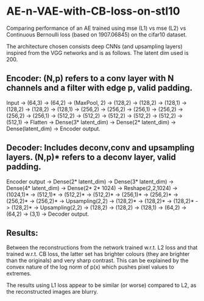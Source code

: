 # AE-n-VAE-with-CB-loss-on-stl10
Comparing performance of an AE trained using mse (L1) vs mse (L2) vs Continuous Bernoulli loss (based on 1907.06845) on the cifar10 dataset. 

The architecture chosen consists deep CNNs (and upsampling layers) inspired from the VGG networks and is as follows. The latent dim used is 200.

## Encoder:  (N,p) refers to a conv layer with N channels and a filter with edge p, valid padding.

Input -> (64,3) -> (64,2) -> (MaxPool, 2) -> (128,2) -> (128,2) -> (128,1) -> (128,2) -> (128,2) -> (128,1) -> (256,2) -> (256,2) -> (256,1) -> (256,2) -> (256,2) -> (256,1) -> (512,2) -> (512,2) -> (512,2) -> (512,2) -> (512,2) -> (512,1) -> Flatten -> Dense(3* latent_dim) -> Dense(2* latent_dim) -> Dense(latent_dim) -> Encoder output.

## Decoder: Includes deconv,conv and upsampling layers. (N,p)* refers to a deconv layer, valid padding.

Encoder output -> Dense(2* latent_dim) -> Dense(3* latent_dim) -> Dense(4* latent_dim) -> Dense(2* 2* 1024) -> Reshape(2,2,1024) -> (1024,1)* -> (512,1)* -> (512,2)* -> (512,2)* -> (256,1)* -> (256,2)* -> (256,2)* -> (256,2)* -> Upsampling(2,2) -> (128,2)* -> (128,2)* -> (128,2)* -> (128,2)* -> Upsampling(2,2) -> (128,2) -> (128,2) -> (128,1) -> (64,2) -> (64,2) -> (3,1) -> Decoder output.

## Results:

Between the reconstructions from the network trained w.r.t. L2 loss and that trained w.r.t. CB loss, the latter set has brighter colours (they are brighter than the originals) and very sharp contrast. This can be explained by the convex nature of the log norm of p(x) which pushes pixel values to extremes.

The results using L1 loss appear to be similar (or worse) compared to L2, as the reconstructed images are blurry. 
